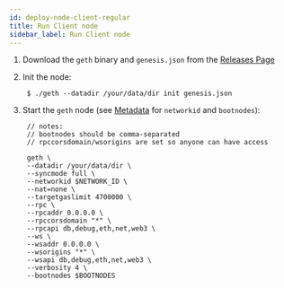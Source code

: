 ```yaml
---
id: deploy-node-client-regular
title: Run Client node
sidebar_label: Run Client node
---
```


1. Download the `geth` binary and `genesis.json` from the [Releases Page](https://github.com/ghuchain/go-ghuchain/releases)
2. Init the node:

        $ ./geth --datadir /your/data/dir init genesis.json

3. Start the `geth` node (see [Metadata](deploy-node-metadata.md) for `networkid` and `bootnodes`):
        
        // notes:
        // bootnodes should be comma-separated
        // rpccorsdomain/wsorigins are set so anyone can have access

        geth \
        --datadir /your/data/dir \
        --syncmode full \
        --networkid $NETWORK_ID \
        --nat=none \
        --targetgaslimit 4700000 \
        --rpc \
        --rpcaddr 0.0.0.0 \
        --rpccorsdomain "*" \
        --rpcapi db,debug,eth,net,web3 \
        --ws \
        --wsaddr 0.0.0.0 \
        --wsorigins "*" \
        --wsapi db,debug,eth,net,web3 \
        --verbosity 4 \
        --bootnodes $BOOTNODES
